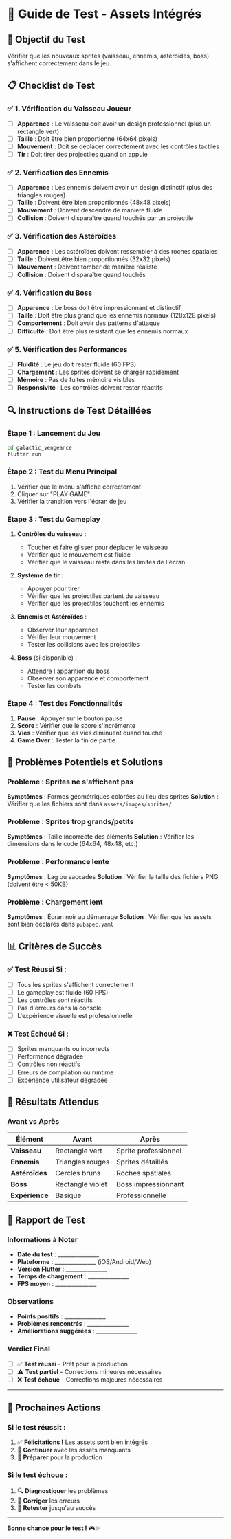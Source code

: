 # 🧪 Guide de Test - Assets Intégrés

## 🎯 **Objectif du Test**
Vérifier que les nouveaux sprites (vaisseau, ennemis, astéroïdes, boss) s'affichent correctement dans le jeu.

## 📋 **Checklist de Test**

### ✅ **1. Vérification du Vaisseau Joueur**
- [ ] **Apparence** : Le vaisseau doit avoir un design professionnel (plus un rectangle vert)
- [ ] **Taille** : Doit être bien proportionné (64x64 pixels)
- [ ] **Mouvement** : Doit se déplacer correctement avec les contrôles tactiles
- [ ] **Tir** : Doit tirer des projectiles quand on appuie

### ✅ **2. Vérification des Ennemis**
- [ ] **Apparence** : Les ennemis doivent avoir un design distinctif (plus des triangles rouges)
- [ ] **Taille** : Doivent être bien proportionnés (48x48 pixels)
- [ ] **Mouvement** : Doivent descendre de manière fluide
- [ ] **Collision** : Doivent disparaître quand touchés par un projectile

### ✅ **3. Vérification des Astéroïdes**
- [ ] **Apparence** : Les astéroïdes doivent ressembler à des roches spatiales
- [ ] **Taille** : Doivent être bien proportionnés (32x32 pixels)
- [ ] **Mouvement** : Doivent tomber de manière réaliste
- [ ] **Collision** : Doivent disparaître quand touchés

### ✅ **4. Vérification du Boss**
- [ ] **Apparence** : Le boss doit être impressionnant et distinctif
- [ ] **Taille** : Doit être plus grand que les ennemis normaux (128x128 pixels)
- [ ] **Comportement** : Doit avoir des patterns d'attaque
- [ ] **Difficulté** : Doit être plus résistant que les ennemis normaux

### ✅ **5. Vérification des Performances**
- [ ] **Fluidité** : Le jeu doit rester fluide (60 FPS)
- [ ] **Chargement** : Les sprites doivent se charger rapidement
- [ ] **Mémoire** : Pas de fuites mémoire visibles
- [ ] **Responsivité** : Les contrôles doivent rester réactifs

## 🔍 **Instructions de Test Détaillées**

### **Étape 1 : Lancement du Jeu**
```bash
cd galactic_vengeance
flutter run
```

### **Étape 2 : Test du Menu Principal**
1. Vérifier que le menu s'affiche correctement
2. Cliquer sur "PLAY GAME"
3. Vérifier la transition vers l'écran de jeu

### **Étape 3 : Test du Gameplay**
1. **Contrôles du vaisseau** :
   - Toucher et faire glisser pour déplacer le vaisseau
   - Vérifier que le mouvement est fluide
   - Vérifier que le vaisseau reste dans les limites de l'écran

2. **Système de tir** :
   - Appuyer pour tirer
   - Vérifier que les projectiles partent du vaisseau
   - Vérifier que les projectiles touchent les ennemis

3. **Ennemis et Astéroïdes** :
   - Observer leur apparence
   - Vérifier leur mouvement
   - Tester les collisions avec les projectiles

4. **Boss** (si disponible) :
   - Attendre l'apparition du boss
   - Observer son apparence et comportement
   - Tester les combats

### **Étape 4 : Test des Fonctionnalités**
1. **Pause** : Appuyer sur le bouton pause
2. **Score** : Vérifier que le score s'incrémente
3. **Vies** : Vérifier que les vies diminuent quand touché
4. **Game Over** : Tester la fin de partie

## 🐛 **Problèmes Potentiels et Solutions**

### **Problème : Sprites ne s'affichent pas**
**Symptômes** : Formes géométriques colorées au lieu des sprites
**Solution** : Vérifier que les fichiers sont dans `assets/images/sprites/`

### **Problème : Sprites trop grands/petits**
**Symptômes** : Taille incorrecte des éléments
**Solution** : Vérifier les dimensions dans le code (64x64, 48x48, etc.)

### **Problème : Performance lente**
**Symptômes** : Lag ou saccades
**Solution** : Vérifier la taille des fichiers PNG (doivent être < 50KB)

### **Problème : Chargement lent**
**Symptômes** : Écran noir au démarrage
**Solution** : Vérifier que les assets sont bien déclarés dans `pubspec.yaml`

## 📊 **Critères de Succès**

### **✅ Test Réussi Si :**
- [ ] Tous les sprites s'affichent correctement
- [ ] Le gameplay est fluide (60 FPS)
- [ ] Les contrôles sont réactifs
- [ ] Pas d'erreurs dans la console
- [ ] L'expérience visuelle est professionnelle

### **❌ Test Échoué Si :**
- [ ] Sprites manquants ou incorrects
- [ ] Performance dégradée
- [ ] Contrôles non réactifs
- [ ] Erreurs de compilation ou runtime
- [ ] Expérience utilisateur dégradée

## 🎯 **Résultats Attendus**

### **Avant vs Après**
| Élément | Avant | Après |
|---------|-------|-------|
| **Vaisseau** | Rectangle vert | Sprite professionnel |
| **Ennemis** | Triangles rouges | Sprites détaillés |
| **Astéroïdes** | Cercles bruns | Roches spatiales |
| **Boss** | Rectangle violet | Boss impressionnant |
| **Expérience** | Basique | Professionnelle |

## 📝 **Rapport de Test**

### **Informations à Noter**
- **Date du test** : _______________
- **Plateforme** : _______________ (iOS/Android/Web)
- **Version Flutter** : _______________
- **Temps de chargement** : _______________
- **FPS moyen** : _______________

### **Observations**
- **Points positifs** : _______________
- **Problèmes rencontrés** : _______________
- **Améliorations suggérées** : _______________

### **Verdict Final**
- [ ] ✅ **Test réussi** - Prêt pour la production
- [ ] ⚠️ **Test partiel** - Corrections mineures nécessaires
- [ ] ❌ **Test échoué** - Corrections majeures nécessaires

---

## 🚀 **Prochaines Actions**

### **Si le test réussit :**
1. ✅ **Félicitations !** Les assets sont bien intégrés
2. 🎯 **Continuer** avec les assets manquants
3. 🚀 **Préparer** pour la production

### **Si le test échoue :**
1. 🔍 **Diagnostiquer** les problèmes
2. 🔧 **Corriger** les erreurs
3. 🧪 **Retester** jusqu'au succès

---

**Bonne chance pour le test !** 🎮✨
